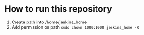 # How to run this repository

1. Create path into /home/jenkins_home
2. Add permission on path `sudo chown 1000:1000 jenkins_home -R`
